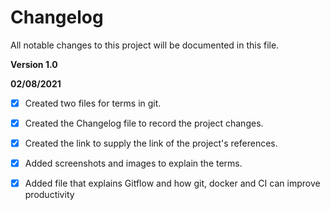 # **Changelog**

All notable changes to this project will be documented in this file.

**Version 1.0** 

**02/08/2021**

- [x] Created two files for terms in git.
- [x] Created the Changelog file to record the project changes.
- [x] Created the link to supply the link of the project's references.
- [x] Added screenshots and images to explain the terms.
- [x] Added file that explains Gitflow and how git, docker and CI can improve productivity


